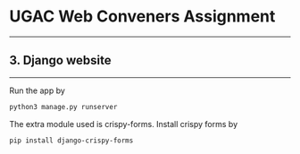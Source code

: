 # UGAC Web Conveners Assignment
---
## 3. Django website
---
Run the app by 
```bash
python3 manage.py runserver
```
The extra module used is crispy-forms. Install crispy forms by
```bash
pip install django-crispy-forms
```
